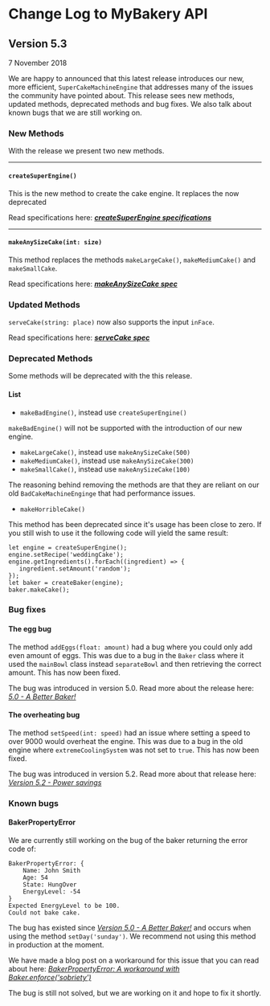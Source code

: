 # Change Log to MyBakery API

## Version 5.3
7 November 2018

We are happy to announced that this latest release introduces our new, 
more efficient, `SuperCakeMachineEngine` that addresses many of the issues the
community have pointed about. This release sees new methods, updated methods, deprecated methods 
and bug fixes. We also talk about known bugs that we are still working on.

### New Methods

With the release we present two new methods.

----

#### `createSuperEngine()`

This is the new method to create the cake engine. It replaces the now deprecated

 Read specifications here: **<cite>[createSuperEngine specifications][1]</cite>**
 
 ----

#### `makeAnySizeCake(int: size)`

This method replaces the methods `makeLargeCake()`, `makeMediumCake()` and `makeSmallCake`.

 Read specifications here: **<cite>[makeAnySizeCake spec][1]</cite>**


### Updated Methods

`serveCake(string: place)` now also supports the input `inFace`.
 
 Read specifications here: **<cite>[serveCake spec][1]</cite>**

### Deprecated Methods
Some methods will be deprecated with the this release. 

#### List
* `makeBadEngine()`, instead use `createSuperEngine()`

`makeBadEngine()` will not be supported with the introduction of our new engine.

* `makeLargeCake()`, instead use `makeAnySizeCake(500)`
* `makeMediumCake()`, instead use `makeAnySizeCake(300)`
* `makeSmallCake()`, instead use `makeAnySizeCake(100)`

The reasoning behind removing the  methods are that they are reliant on our old `BadCakeMachineEnginge`
that had performance issues. 

* `makeHorribleCake()`

This method has been deprecated since it's usage has been close to zero. If you still wish to use it
the following code will yield the same result:
```
let engine = createSuperEngine();
engine.setRecipe('weddingCake');
engine.getIngredients().forEach((ingredient) => {
   ingredient.setAmount('random');
});
let baker = createBaker(engine);
baker.makeCake();
```
### Bug fixes

#### The egg bug

The method `addEggs(float: amount)` had a bug where you could only add even amount of eggs.
This was due to a bug in the `Baker` class where it used the `mainBowl` class
instead `separateBowl` and then retrieving the correct amount. This has now been fixed.

The bug was introduced in version 5.0. Read more about the release here: <cite>[5.0 - A Better Baker!][1]</cite>

#### The overheating bug

The method `setSpeed(int: speed)` had an issue where setting a speed to over 9000 would overheat
the engine. This was due to a bug in the old engine where `extremeCoolingSystem` was not set to `true`.
This has now been fixed.

The bug was introduced in version 5.2. Read more about that release here: <cite>[Version 5.2 - Power savings][1]</cite>

### Known bugs

#### BakerPropertyError

We are currently still working on the bug of the baker returning the error code of:

```
BakerPropertyError: {
    Name: John Smith
    Age: 54
    State: HungOver
    EnergyLevel: -54
}
Expected EnergyLevel to be 100.
Could not bake cake.
```

The bug has existed since <cite>[Version 5.0 - A Better Baker!][1]</cite> and occurs when using the method `setDay('sunday')`.
 We recommend not using this method in production at the moment.
 
 We have made a blog post on a workaround for this issue that you can read about here: <cite>[BakerPropertyError: 
 A workaround with Baker.enforce('sobriety') ][1]</cite>

The bug is still not solved, but we are working on it and hope to fix it shortly.

[1]: #